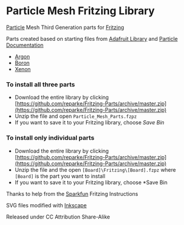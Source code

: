 # Particle Mesh Fritzing Library

[Particle](https://www.particle.io/) Mesh Third Generation parts for [Fritzing](http://fritzing.org)

Parts created based on starting files from [Adafruit Library](https://github.com/adafruit/Fritzing-Library) and [Particle Documentation](https://github.com/particle-iot/docs)

- [Argon](https://docs.particle.io/argon/)
- [Boron](https://docs.particle.io/boron/)
- [Xenon](https://docs.particle.io/xenon/)



### To install all three parts

- Download the entire library by clicking [https://github.com/reparke/Fritzing-Parts/archive/master.zip](https://github.com/reparke/Fritzing-Parts/archive/master.zip)
- Unzip the file and open `Particle_Mesh_Parts.fzpz`
- If you want to save it to your Fritzing library, choose *Save Bin*



### To install only individual parts

- Download the entire library by clicking [https://github.com/reparke/Fritzing-Parts/archive/master.zip](https://github.com/reparke/Fritzing-Parts/archive/master.zip)
- Unzip the file and the open `[Board]\Fritzing\[Board].fzpz` where `[Board]` is the part you want to install
- If you want to save it to your Fritzing library, choose *Save Bin



Thanks to help from the [Sparkfun](https://learn.sparkfun.com/tutorials/make-your-own-fritzing-parts/all#breadboard-view---parts-editor) Fritzing Instructions

SVG files modified with [Inkscape](https://inkscape.org/)

Released under CC Attribution Share-Alike